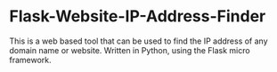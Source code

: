 # Flask-Website-IP-Address-Finder
This is a web based tool that can be used to find the IP address of any domain name or website. Written in Python, using the Flask micro framework.
